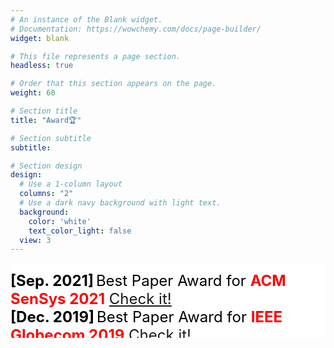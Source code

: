 ```yaml
---
# An instance of the Blank widget.
# Documentation: https://wowchemy.com/docs/page-builder/
widget: blank

# This file represents a page section.
headless: true

# Order that this section appears on the page.
weight: 60

# Section title
title: "Award🏆"

# Section subtitle
subtitle:

# Section design
design:
  # Use a 1-column layout
  columns: "2"
  # Use a dark navy background with light text.
  background:
    color: 'white'
    text_color_light: false
  view: 3
---
```

<style>
div.ex2 {
  background-color: white;
    overflow: auto;
  height: 90pt;
}
span.date{
  font-size: 24px;
  color: black;
  font-weight: bold;
}
span.emp{
  font-size: 24px;
  color: red;
  font-weight: bold;
}
span.normal{
  font-size: 24px;
  color: black;
  font-weight: normal;
}
</style>
<div class="ex2">

  <span class="date"> [Sep. 2021]</span> <span class="normal">Best Paper Award for </span><span class="emp"> ACM SenSys 2021</span><span class="normal"> <a href="https://sensys.acm.org/2021/">Check it!</a>  </span> <br>
  <span class="date"> [Dec. 2019]</span> <span class="normal">Best Paper Award for </span><span class="emp">IEEE Globecom 2019</span><span class="normal">  <a href="https://globecom2019.ieee-globecom.org/program/globecom-2019-awards">Check it!</a>  </span> <br>
  <span class="date"> [Mar. 2018]</span> <span class="emp"> Graduate Merit Scholarships </span><span class="normal"><a href="https://www.bsu.edu/academics/collegesanddepartments/computer-science">Check it!</a>  </span>
  </div>
